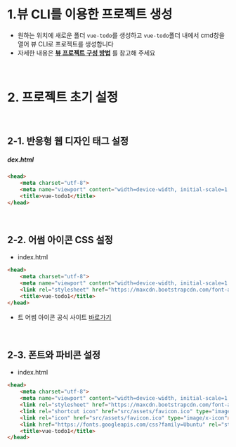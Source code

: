 # 1.뷰 CLI를 이용한 프로젝트 생성
- 원하는 위치에 새로운 폴더 `vue-todo`를 생성하고 `vue-todo`폴더 내에서 cmd창을 열어 뷰 CLI로 프로젝트를 생성합니다 
- 자세한 내용은 **[뷰 프로젝트 구성 방법](https://github.com/ahn-sujin/TIL/blob/main/vue/vue04.md)** 를 참고해 주세요

<br>


# 2. 프로젝트 초기 설정
<br>

## 2-1. 반응형 웹 디자인 태그 설정

##### dex.html
```html
<head>
    <meta charset="utf-8">
    <meta name="viewport" content="width=device-width, initial-scale=1.0">
    <title>vue-todo1</title>
</head>
```




<br>

## 2-2. 어썸 아이콘 CSS 설정

* index.html
```html
<head>
    <meta charset="utf-8">
    <meta name="viewport" content="width=device-width, initial-scale=1.0">
    <link rel="stylesheet" href="https://maxcdn.bootstrapcdn.com/font-awesome/4.7.0/css/font-awesome.min.css">
    <title>vue-todo1</title>
</head>
```

- 트 어썸 아이콘 공식 사이트 [바로가기](https://fontawesome.com/)

<br>

## 2-3. 폰트와 파비콘 설정

* index.html
```html
<head>
    <meta charset="utf-8">
    <meta name="viewport" content="width=device-width, initial-scale=1.0">
    <link rel="stylesheet" href="https://maxcdn.bootstrapcdn.com/font-awesome/4.7.0/css/font-awesome.min.css">
    <link rel="shortcut icon" href="src/assets/favicon.ico" type="image/x-icon">
    <link rel="icon" href="src/assets/favicon.ico" type="image/x-icon">
    <link href="https://fonts.googleapis.com/css?family=Ubuntu" rel="stylesheet">
    <title>vue-todo1</title>
</head>
```




